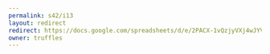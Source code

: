 ```yaml
---
permalink: s42/i13
layout: redirect
redirect: https://docs.google.com/spreadsheets/d/e/2PACX-1vQzjyVXj4wJYVeT5pWdS31CdGERi8H_AT25QfY7wHibdgJU3dG-4PRDpXIFxRPn9AbZpQiHjzsVQeX2/pubhtml
owner: truffles
---
```

